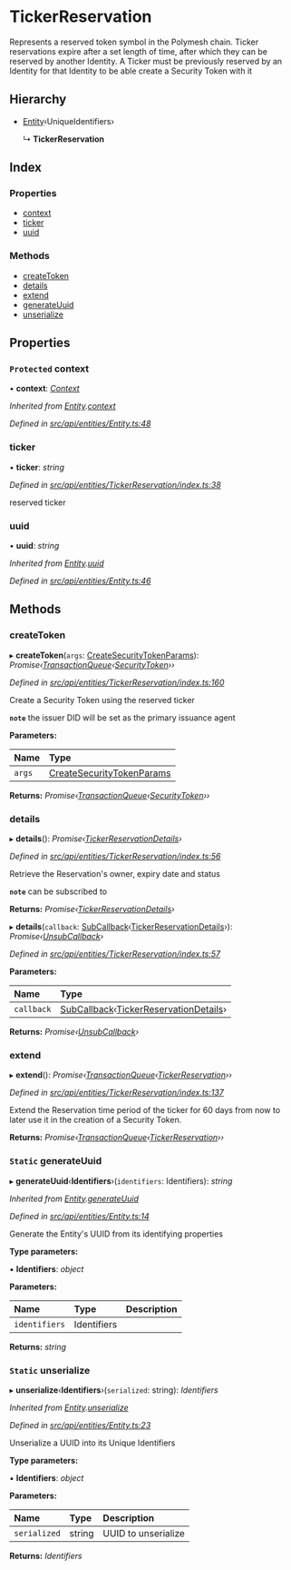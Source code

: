 # TickerReservation

Represents a reserved token symbol in the Polymesh chain. Ticker reservations expire after a set length of time, after which they can be reserved by another Identity. A Ticker must be previously reserved by an Identity for that Identity to be able create a Security Token with it

## Hierarchy

* [Entity](entity.md)‹UniqueIdentifiers›

  ↳ **TickerReservation**

## Index

### Properties

* [context](tickerreservation.md#protected-context)
* [ticker](tickerreservation.md#ticker)
* [uuid](tickerreservation.md#uuid)

### Methods

* [createToken](tickerreservation.md#createtoken)
* [details](tickerreservation.md#details)
* [extend](tickerreservation.md#extend)
* [generateUuid](tickerreservation.md#static-generateuuid)
* [unserialize](tickerreservation.md#static-unserialize)

## Properties

### `Protected` context

• **context**: [_Context_](context.md)

_Inherited from_ [_Entity_](entity.md)_._[_context_](entity.md#protected-context)

_Defined in_ [_src/api/entities/Entity.ts:48_](https://github.com/PolymathNetwork/polymesh-sdk/blob/5b409784/src/api/entities/Entity.ts#L48)

### ticker

• **ticker**: _string_

_Defined in_ [_src/api/entities/TickerReservation/index.ts:38_](https://github.com/PolymathNetwork/polymesh-sdk/blob/5b409784/src/api/entities/TickerReservation/index.ts#L38)

reserved ticker

### uuid

• **uuid**: _string_

_Inherited from_ [_Entity_](entity.md)_._[_uuid_](entity.md#uuid)

_Defined in_ [_src/api/entities/Entity.ts:46_](https://github.com/PolymathNetwork/polymesh-sdk/blob/5b409784/src/api/entities/Entity.ts#L46)

## Methods

### createToken

▸ **createToken**\(`args`: [CreateSecurityTokenParams](../interfaces/createsecuritytokenparams.md)\): _Promise‹_[_TransactionQueue_](transactionqueue.md)_‹_[_SecurityToken_](securitytoken.md)_››_

_Defined in_ [_src/api/entities/TickerReservation/index.ts:160_](https://github.com/PolymathNetwork/polymesh-sdk/blob/5b409784/src/api/entities/TickerReservation/index.ts#L160)

Create a Security Token using the reserved ticker

**`note`** the issuer DID will be set as the primary issuance agent

**Parameters:**

| Name | Type |
| :--- | :--- |
| `args` | [CreateSecurityTokenParams](../interfaces/createsecuritytokenparams.md) |

**Returns:** _Promise‹_[_TransactionQueue_](transactionqueue.md)_‹_[_SecurityToken_](securitytoken.md)_››_

### details

▸ **details**\(\): _Promise‹_[_TickerReservationDetails_](../interfaces/tickerreservationdetails.md)_›_

_Defined in_ [_src/api/entities/TickerReservation/index.ts:56_](https://github.com/PolymathNetwork/polymesh-sdk/blob/5b409784/src/api/entities/TickerReservation/index.ts#L56)

Retrieve the Reservation's owner, expiry date and status

**`note`** can be subscribed to

**Returns:** _Promise‹_[_TickerReservationDetails_](../interfaces/tickerreservationdetails.md)_›_

▸ **details**\(`callback`: [SubCallback](../globals.md#subcallback)‹[TickerReservationDetails](../interfaces/tickerreservationdetails.md)›\): _Promise‹_[_UnsubCallback_](../globals.md#unsubcallback)_›_

_Defined in_ [_src/api/entities/TickerReservation/index.ts:57_](https://github.com/PolymathNetwork/polymesh-sdk/blob/5b409784/src/api/entities/TickerReservation/index.ts#L57)

**Parameters:**

| Name | Type |
| :--- | :--- |
| `callback` | [SubCallback](../globals.md#subcallback)‹[TickerReservationDetails](../interfaces/tickerreservationdetails.md)› |

**Returns:** _Promise‹_[_UnsubCallback_](../globals.md#unsubcallback)_›_

### extend

▸ **extend**\(\): _Promise‹_[_TransactionQueue_](transactionqueue.md)_‹_[_TickerReservation_](tickerreservation.md)_››_

_Defined in_ [_src/api/entities/TickerReservation/index.ts:137_](https://github.com/PolymathNetwork/polymesh-sdk/blob/5b409784/src/api/entities/TickerReservation/index.ts#L137)

Extend the Reservation time period of the ticker for 60 days from now to later use it in the creation of a Security Token.

**Returns:** _Promise‹_[_TransactionQueue_](transactionqueue.md)_‹_[_TickerReservation_](tickerreservation.md)_››_

### `Static` generateUuid

▸ **generateUuid**‹**Identifiers**›\(`identifiers`: Identifiers\): _string_

_Inherited from_ [_Entity_](entity.md)_._[_generateUuid_](entity.md#static-generateuuid)

_Defined in_ [_src/api/entities/Entity.ts:14_](https://github.com/PolymathNetwork/polymesh-sdk/blob/5b409784/src/api/entities/Entity.ts#L14)

Generate the Entity's UUID from its identifying properties

**Type parameters:**

▪ **Identifiers**: _object_

**Parameters:**

| Name | Type | Description |
| :--- | :--- | :--- |
| `identifiers` | Identifiers |  |

**Returns:** _string_

### `Static` unserialize

▸ **unserialize**‹**Identifiers**›\(`serialized`: string\): _Identifiers_

_Inherited from_ [_Entity_](entity.md)_._[_unserialize_](entity.md#static-unserialize)

_Defined in_ [_src/api/entities/Entity.ts:23_](https://github.com/PolymathNetwork/polymesh-sdk/blob/5b409784/src/api/entities/Entity.ts#L23)

Unserialize a UUID into its Unique Identifiers

**Type parameters:**

▪ **Identifiers**: _object_

**Parameters:**

| Name | Type | Description |
| :--- | :--- | :--- |
| `serialized` | string | UUID to unserialize |

**Returns:** _Identifiers_

